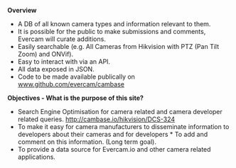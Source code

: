 <B>Overview</B>
* A DB of all known camera types and information relevant to them.
* It is possible for the public to make submissions and comments, Evercam will curate additions.
* Easily searchable (e.g. All Cameras from Hikvision with PTZ (Pan Tilt Zoom) and ONVif).
* Easy to interact with via an API.
* All data exposed in JSON.
* Code to be made available publically on www.github.com/evercam/cambase

<B>Objectives - What is the purpose of this site? </B>
* Search Engine Optimisation for camera related and camera developer related queries. http://cambase.io/hikvision/DCS-324
* To make it easy for camera manufacturers to disseminate information to developers about their cameras and for developers * To add and comment on this information. (Long term goal).
* To provide a data source for Evercam.io and other camera related applications.
